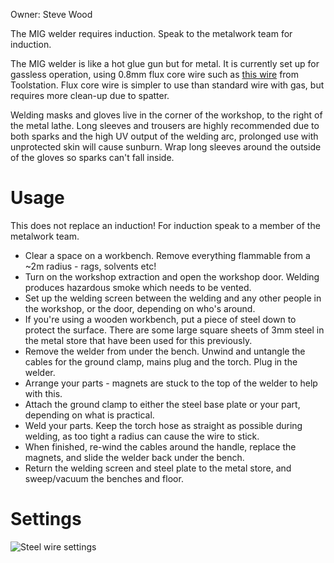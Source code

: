 Owner: Steve Wood

The MIG welder requires induction. Speak to the metalwork team for induction.

The MIG welder is like a hot glue gun but for metal. It is currently set up for gassless operation, using 0.8mm flux core wire such as [this wire](https://www.toolstation.com/shop/p13760) from Toolstation. Flux core wire is simpler to use than standard wire with gas, but requires more clean-up due to spatter.

Welding masks and gloves live in the corner of the workshop, to the right of the metal lathe. Long sleeves and trousers are highly recommended due to both sparks and the high UV output of the welding arc, prolonged use with unprotected skin will cause sunburn. Wrap long sleeves around the outside of the gloves so sparks can't fall inside.

# Usage

This does not replace an induction! For induction speak to a member of the metalwork team.

* Clear a space on a workbench. Remove everything flammable from a ~2m radius - rags, solvents etc!
* Turn on the workshop extraction and open the workshop door. Welding produces hazardous smoke which needs to be vented.
* Set up the welding screen between the welding and any other people in the workshop, or the door, depending on who's around.
* If you're using a wooden workbench, put a piece of steel down to protect the surface. There are some large square sheets of 3mm steel in the metal store that have been used for this previously.
* Remove the welder from under the bench. Unwind and untangle the cables for the ground clamp, mains plug and the torch. Plug in the welder.
* Arrange your parts - magnets are stuck to the top of the welder to help with this.
* Attach the ground clamp to either the steel base plate or your part, depending on what is practical.
* Weld your parts. Keep the torch hose as straight as possible during welding, as too tight a radius can cause the wire to stick.
* When finished, re-wind the cables around the handle, replace the magnets, and slide the welder back under the bench.
* Return the welding screen and steel plate to the metal store, and sweep/vacuum the benches and floor.

# Settings

![Steel wire settings](http://imgur.com/6VRcvI9l.png)